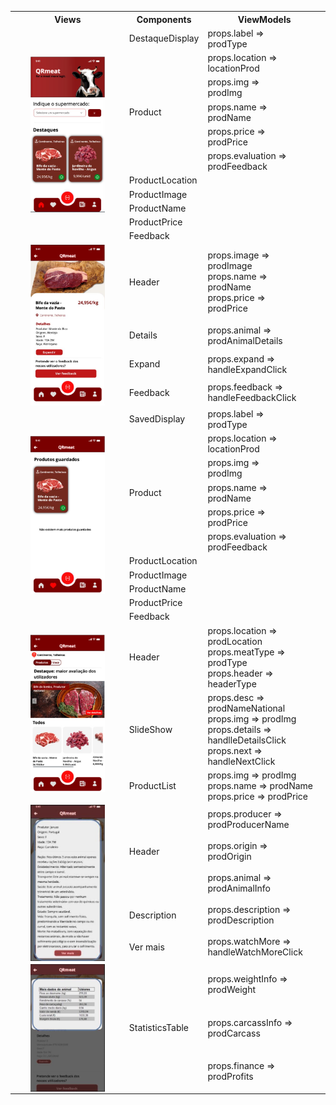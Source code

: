 <table>
<tr>
<th>Views</th>
<th>Components</th>
<th>ViewModels</th>
</tr>
<tr>
<td rowspan="12"><img src="../img/productDisplay.JPG"
alt="Markdown Monster icon"
style="margin-left: auto; margin-right: auto; width: 70%; display: block" /></td>
<tr>
<td>DestaqueDisplay</td>
<td>props.label => <br>prodType</td>
</tr>
<tr>
<td rowspan = "5">Product</td>
<td>props.location => <br>locationProd</td>
</tr>
<tr>
<td>props.img =><br>prodImg</td>
</tr>
<tr>
<td>props.name => <br>prodName</td>
</tr>
<tr>
<td>props.price => <br>prodPrice</td>
</tr>
<tr>
<td>props.evaluation => <br>prodFeedback</td>
</tr>
<tr>
<td>ProductLocation</td>
</tr>
<tr>
<td>ProductImage</td>
</tr>
<tr>
<td>ProductName</td>
</tr>
<tr>
<td>ProductPrice</td>
</tr>
<tr>
<td>Feedback</td>
</tr>

</tr>

<tr>
<td rowspan = "6"><img src="../img/productDisplay2.JPG"
alt="Markdown Monster icon"
style="margin-left: auto; margin-right: auto; width: 70%; display: block" /></td>
<tr>
<td>Header</td>
<td>props.image => <br>prodImage <br> props.name => <br>prodName <br> props.price => <br> prodPrice</td>

<tr>
</tr>
<tr>
<td>Details</td>
<td> props.animal => prodAnimalDetails</td>
</tr>
<tr>
<td>Expand</td>
<td>props.expand => <br>handleExpandClick</td>
</tr>
<tr>
<td>Feedback</td>
<td>props.feedback => <br>handleFeedbackClick</td>
</tr>


<tr>
<td rowspan="12"><img src="../img/productDisplay3.JPG"
alt="Markdown Monster icon"
style="margin-left: auto; margin-right: auto; width: 70%; display: block" /></td>
<tr>
<td>SavedDisplay</td>
<td>props.label => <br>prodType</td>
</tr>
<tr>
<td rowspan = "5">Product</td>
<td>props.location => <br>locationProd</td>
</tr>
<tr>
<td>props.img =><br>prodImg</td>
</tr>
<tr>
<td>props.name => <br>prodName</td>
</tr>
<tr>
<td>props.price => <br>prodPrice</td>
</tr>
<tr>
<td>props.evaluation => <br>prodFeedback</td>
</tr>
<tr>
<td>ProductLocation</td>
</tr>
<tr>
<td>ProductImage</td>
</tr>
<tr>
<td>ProductName</td>
</tr>
<tr>
<td>ProductPrice</td>
</tr>
<tr>
<td>Feedback</td>
</tr>


<tr>
<td rowspan ="3"><img src="../img/productDisplay4.JPG"
alt="Markdown Monster icon"
style="margin-left: auto; margin-right: auto; width: 70%; display: block" /></td>
<td>Header</td>
<td>props.location => prodLocation <br> props.meatType => prodType <br> props.header => headerType</td>
</tr>

<tr>
<td>SlideShow</td>
<td>props.desc => prodNameNational <br> props.img => prodImg <br> props.details => handlleDetailsClick <br> props.next => handleNextClick</td>
</tr>
<tr>
<td>ProductList</td>
<td>props.img => prodImg <br> props.name => prodName <br> props.price => prodPrice </td>
</tr>

<tr>
<td rowspan ="9"><img src="../img/productDisplay5.JPG"
alt="Markdown Monster icon"
style="margin-left: auto; margin-right: auto; width: 70%; display: block" /></td>
<td rowspan = "3">Header</td>
<td>props.producer => <br>prodProducerName</td>
</tr>
<tr>
<td>props.origin =><br>prodOrigin</td>
</tr>
<tr>
<td>props.animal => <br>prodAnimalInfo</td>
</tr>
</tr>
<tr>
<td>Description</td>
<td>props.description => <br>prodDescription</td>
</tr>
<tr>

</tr>
<tr>

</tr>
</tr>
<tr>
<td>Ver mais</td>
<td>props.watchMore => <br>handleWatchMoreClick</td>
</tr>
<tr>

</tr>
<tr>

</tr>
</tr>
<tr>
<td rowspan ="5"><img src="../img/productDisplay6.JPG"
alt="Markdown Monster icon"
style="margin-left: auto; margin-right: auto; width: 70%; display: block" /></td>
<td rowspan ="5">StatisticsTable</td>
<td>props.weightInfo => <br>prodWeight</td>
</tr>
<tr>
<td>props.carcassInfo =><br>prodCarcass</td>
</tr>
<tr>
<td>props.finance => <br>prodProfits</td>
</tr>


</table>
